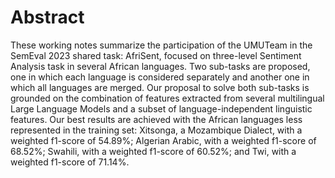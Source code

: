 # Abstract
These working notes summarize the participation of the UMUTeam in the SemEval 2023 shared task: AfriSent, focused on three-level Sentiment Analysis task in several African languages. Two sub-tasks are proposed, one in which each language is considered separately and another one in which all languages are merged. Our proposal to solve both sub-tasks is grounded on the combination of features extracted from several multilingual Large Language Models and a subset of language-independent linguistic features. Our best results are achieved with the African languages less represented in the training set: Xitsonga, a Mozambique Dialect, with a weighted f1-score of 54.89%; Algerian Arabic, with a weighted f1-score of 68.52%; Swahili, with a weighted f1-score of 60.52%; and Twi, with a weighted f1-score of 71.14%.
